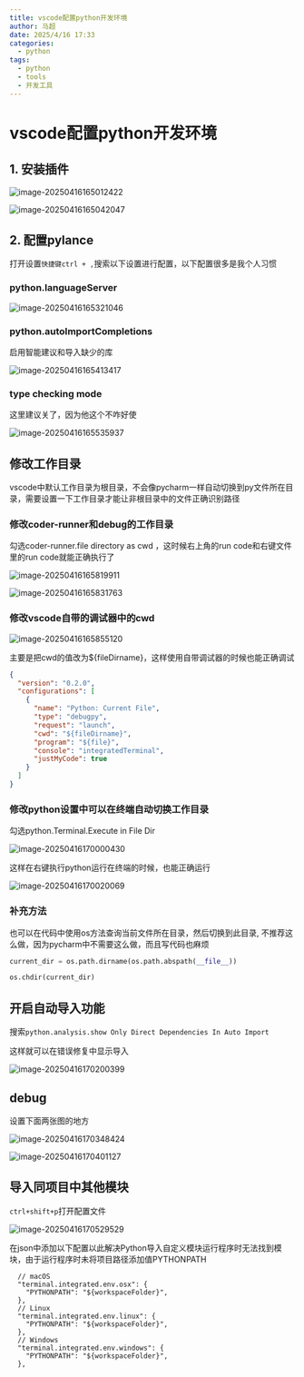 ```yaml
---
title: vscode配置python开发环境
author: 马超
date: 2025/4/16 17:33
categories:
  - python
tags:
  - python
  - tools
  - 开发工具
---
```


# vscode配置python开发环境

## 1. 安装插件

![image-20250416165012422](https://pic.ixtd.com/images/2025/04/16/image-20250416165012422.png)

![image-20250416165042047](https://pic.ixtd.com/images/2025/04/16/image-20250416165042047.png)

## 2. 配置pylance

打开设置`快捷键ctrl + ,`搜索以下设置进行配置，以下配置很多是我个人习惯

### python.languageServer

![image-20250416165321046](https://pic.ixtd.com/images/2025/04/16/image-20250416165321046.png)

### python.autoImportCompletions

启用智能建议和导入缺少的库

![image-20250416165413417](https://pic.ixtd.com/images/2025/04/16/image-20250416165413417.png)

### type checking mode

这里建议关了，因为他这个不咋好使

![image-20250416165535937](https://pic.ixtd.com/images/2025/04/16/image-20250416165535937.png)

## 修改工作目录

vscode中默认工作目录为根目录，不会像pycharm一样自动切换到py文件所在目录，需要设置一下工作目录才能让非根目录中的文件正确识别路径

### 修改coder-runner和debug的工作目录

勾选coder-runner.file directory as cwd ，这时候右上角的run code和右键文件里的run code就能正确执行了

![image-20250416165819911](https://pic.ixtd.com/images/2025/04/16/image-20250416165819911.png)

![image-20250416165831763](https://pic.ixtd.com/images/2025/04/16/image-20250416165831763.png)

### 修改vscode自带的调试器中的cwd

![image-20250416165855120](https://pic.ixtd.com/images/2025/04/16/image-20250416165855120.png)

主要是把cwd的值改为${fileDirname}，这样使用自带调试器的时候也能正确调试

```json
{
  "version": "0.2.0",
  "configurations": [
    {
      "name": "Python: Current File",
      "type": "debugpy",
      "request": "launch",
      "cwd": "${fileDirname}",
      "program": "${file}",
      "console": "integratedTerminal",
      "justMyCode": true
    }
  ]
}
```

###  修改python设置中可以在终端自动切换工作目录

勾选python.Terminal.Execute in File Dir

![image-20250416170000430](https://pic.ixtd.com/images/2025/04/16/image-20250416170000430.png)

这样在右键执行python运行在终端的时候，也能正确运行

![image-20250416170020069](https://pic.ixtd.com/images/2025/04/16/image-20250416170020069.png)

### 补充方法

也可以在代码中使用os方法查询当前文件所在目录，然后切换到此目录, 不推荐这么做，因为pycharm中不需要这么做，而且写代码也麻烦

```python
current_dir = os.path.dirname(os.path.abspath(__file__))

os.chdir(current_dir)
```

## 开启自动导入功能

搜索`python.analysis.show Only Direct Dependencies In Auto Import`

这样就可以在错误修复中显示导入

![image-20250416170200399](https://pic.ixtd.com/images/2025/04/16/image-20250416170200399.png)

## debug

设置下面两张图的地方

![image-20250416170348424](https://pic.ixtd.com/images/2025/04/16/image-20250416170348424.png)

![image-20250416170401127](https://pic.ixtd.com/images/2025/04/16/image-20250416170401127.png)

## 导入同项目中其他模块

`ctrl+shift+p`打开配置文件

![image-20250416170529529](https://pic.ixtd.com/images/2025/04/16/image-20250416170529529.png)

在json中添加以下配置以此解决Python导入自定义模块运行程序时无法找到模块，由于运行程序时未将项目路径添加值PYTHONPATH

```shell
  // macOS
  "terminal.integrated.env.osx": {
    "PYTHONPATH": "${workspaceFolder}",
  },
  // Linux
  "terminal.integrated.env.linux": {
    "PYTHONPATH": "${workspaceFolder}",
  },
  // Windows
  "terminal.integrated.env.windows": {
    "PYTHONPATH": "${workspaceFolder}",
  },
```

